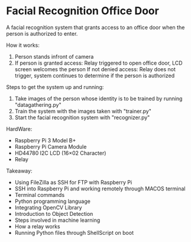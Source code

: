# Facial Recognition Office Door

A facial recognition system that grants access to an office door when the person is authorized to enter.

How it works:
1) Person stands infront of camera
2) If person is granted access: Relay triggered to open office door, LCD screen welcomes the person
   If not denied access: Relay does not trigger, system continues to determine if the person is authorized
   
Steps to get the system up and running:
1) Take images of the person whose identity is to be trained by running "datagathering.py"
2) Train the system with the images taken with "trainer.py"
3) Start the facial recognition system with "recognizer.py"

HardWare:
- Raspberry Pi 3 Model B+
- Raspberry Pi Camera Module
- HD44780 I2C LCD (16×02 Character)
- Relay

Takeaway:
- Using FileZilla as SSH for FTP with Raspberry Pi
- SSH into Raspberry Pi and working remotely through MACOS terminal
- Terminal commands
- Python programming language
- Integrating OpenCV Library
- Introduction to Object Detection
- Steps involved in machine learning
- How a relay works
- Running Python files through ShellScript on boot



